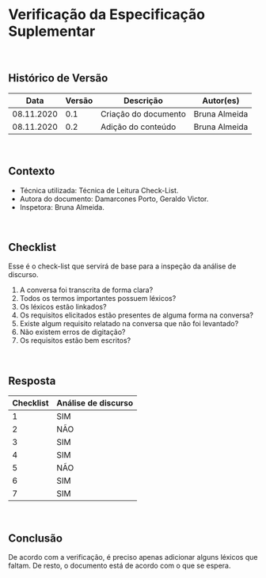# Verificação da Especificação Suplementar

<br>

## Histórico de Versão
<table class="table table-striped border">
    <thead>
        <th>Data</th> 
        <th>Versão </th> 
        <th>Descrição</th> 
        <th>Autor(es)</th>
    </thead>
    <tbody>
        <tr>
            <td> 08.11.2020 </td>
            <td>  0.1   </td>
            <td> Criação do documento</td>
            <td> Bruna Almeida </td>
        </tr>
		<tr>
            <td> 08.11.2020 </td>
            <td>  0.2   </td>
            <td> Adição do conteúdo</td>
            <td> Bruna Almeida </td>
        </tr>
    </tbody>
</table>
<br>

## Contexto
- Técnica utilizada: Técnica de Leitura Check-List.
- Autora do documento: Damarcones Porto, Geraldo Victor.
- Inspetora: Bruna Almeida.

<br>

## Checklist
Esse é o check-list que servirá de base para a inspeção da análise de discurso.
<br>

1. A conversa foi transcrita de forma clara?
2. Todos os termos importantes possuem léxicos?
3. Os léxicos estão linkados?
4. Os requisitos elicitados estão presentes de alguma forma na conversa?
5. Existe algum requisito relatado na conversa que não foi levantado?
6. Não existem erros de digitação?
7. Os requisitos estão bem escritos?

<br>

## Resposta

<table class="table table-striped border">
    <thead>
        <th>Checklist</th> 
        <th>Análise de discurso</th>  
    </thead>
    <tbody>
	    <tr>
		    <td>1</td>
		    <td>SIM</td>
	    </tr>
        <tr>
		    <td>2</td>
		    <td>NÃO</td>
	    </tr>
        <tr>
		    <td>3</td>
		    <td>SIM</td>
	    </tr>
        <tr>
		    <td>4</td>
		    <td>SIM</td>
	    </tr>
        <tr>
		    <td>5</td>
		    <td>NÃO</td>
	    </tr>
        <tr>
		    <td>6</td>
		    <td>SIM</td>
	    </tr>
        <tr>
		    <td>7</td>
		    <td>SIM</td>
	    </tr>
    </tbody> 
</table>
<br>

## Conclusão

<p align="justify">De acordo com a verificação, é preciso apenas adicionar alguns léxicos que faltam. De resto, o documento está de acordo com o que se espera.</p>

<br>